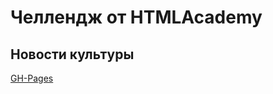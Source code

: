 # Челлендж от HTMLAcademy

## Новости культуры


[GH-Pages](https://ok-webdev.github.io/culture-news/)


